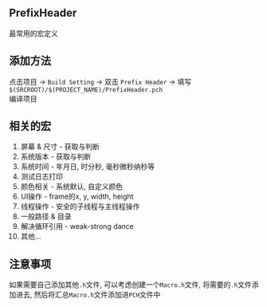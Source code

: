 ## PrefixHeader
最常用的宏定义

## 添加方法
点击项目 -> `Build Setting` -> 双击 `Prefix Header` -> 填写 `$(SRCROOT)/$(PROJECT_NAME)/PrefixHeader.pch`  
编译项目

## 相关的宏
1. 屏幕 & 尺寸   - 获取与判断
2. 系统版本      - 获取与判断
3. 系统时间      - 年月日, 时分秒, 毫秒微秒纳秒等
4. 测试日志打印
5. 颜色相关      - 系统默认, 自定义颜色
6. UI操作        - frame的x, y, width, height
7. 线程操作      - 安全的子线程与主线程操作
8. 一般路径 & 目录
9. 解决循环引用  - weak-strong dance
10. 其他...

## 注意事项
如果需要自己添加其他`.h`文件, 可以考虑创建一个`Macro.h`文件, 将需要的`.h`文件添加进去, 然后将汇总`Macro.h`文件添加进`PCH`文件中
